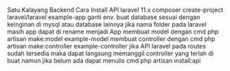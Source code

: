 Satu Kalayang Backend
Cara Install API laravel 11.x
composer create-project laravel/laravel example-app
ganti env.
buat database sesuai dengan keinginan di mysql atau database lainnya
jika nama folder pada laravel masih app dapat di rename menjadi App
membuat model dengan cmd php artisan make:model example-model
membuat controller dengan cmd php artisan make:controller example-controller
jika API laravel pada routes sudah tersedia maka dapat langsung memanggil controller yang terlah di buat namun jika belum ada dapat menulis cmd php artisan install:api
